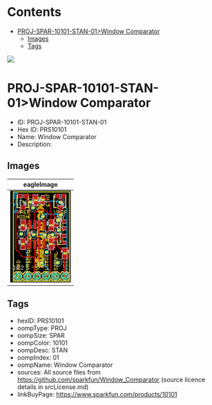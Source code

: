 



Contents
========

* [PROJ-SPAR-10101-STAN-01>Window Comparator](#proj-spar-10101-stan-01window-comparator)
	* [Images](#images)
	* [Tags](#tags)
  
![][im]
# PROJ-SPAR-10101-STAN-01>Window Comparator

- ID: PROJ-SPAR-10101-STAN-01
- Hex ID: PRS10101
- Name: Window Comparator
- Description: 

## Images
  
  

|eagleImage|
| :---: |
|[![eagleImage](eagleImage_140.png)](eagleImage_600.png)|

## Tags

- hexID: PRS10101
- oompType: PROJ
- oompSize: SPAR
- oompColor: 10101
- oompDesc: STAN
- oompIndex: 01
- oompName: Window Comparator
- sources: All source files from https://github.com/sparkfun/Window_Comparator (source licence details in srcLicense.md)
- linkBuyPage: https://www.sparkfun.com/products/10101



[im]: eagleImage_450.png
